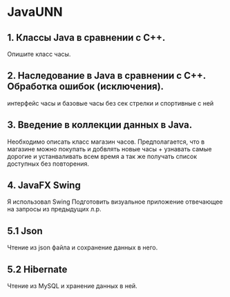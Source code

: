 # JavaUNN

## 1. Классы Java в сравнении с C++.
 Опишите класс часы. 
## 2. Наследование в Java в сравнении с C++. Обработка ошибок (исключения).
интерфейс часы и базовые часы без сек стрелки и спортивные с ней

## 3. Введение в коллекции данных в Java.
 Необходимо описать класс магазин часов. Предполагается, что в магазине можно покупать и добвлять новые часы + узнавать самые дорогие и устанваливать всем время а так же получать список доступных без повторения.

## 4. JavaFX Swing
 Я использовал Swing
 Подготовить визуальное приложение отвечающее на запросы из предыдущих л.р.
 
## 5.1 Json
 Чтение из json файла и сохранение данных в него.
 
## 5.2 Hibernate
 Чтение из MySQL и хранение данных в ней.
